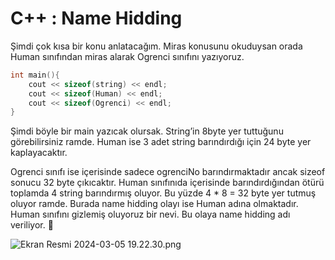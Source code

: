 # C++ : Name Hidding

Şimdi çok kısa bir konu anlatacağım. Miras konusunu okuduysan orada Human sınıfından miras alarak Ogrenci sınıfını yazıyoruz.

```cpp
int main(){
	cout << sizeof(string) << endl;
	cout << sizeof(Human) << endl;
	cout << sizeof(Ogrenci) << endl;
}
```

Şimdi böyle bir main yazıcak olursak. String’in 8byte yer tuttuğunu görebilirsiniz ramde. Human ise 3 adet string barındırdığı için 24 byte yer kaplayacaktır. 

Ogrenci sınıfı ise içerisinde sadece ogrenciNo barındırmaktadır ancak sizeof sonucu 32 byte çıkıcaktır. Human sınıfınıda içerisinde barındırdığından ötürü toplamda 4 string barındırmış oluyor. Bu yüzde 4 * 8 = 32 byte yer tutmuş oluyor ramde. Burada name hidding olayı ise Human adına olmaktadır. Human sınıfını gizlemiş oluyoruz bir nevi. Bu olaya name hidding adı veriliyor. 🙂 

![Ekran Resmi 2024-03-05 19.22.30.png](C++%20Name%20Hidding%202d8b18b4ba7b44cf8cbbaf700290c38f/Ekran_Resmi_2024-03-05_19.22.30.png)